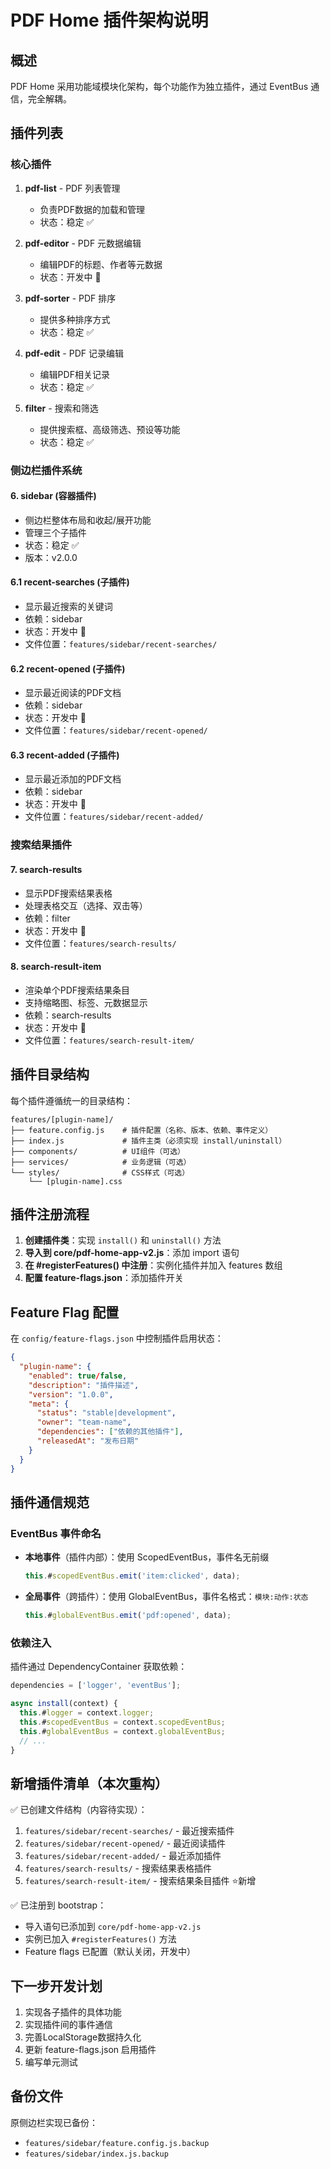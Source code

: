 # PDF Home 插件架构说明

## 概述

PDF Home 采用功能域模块化架构，每个功能作为独立插件，通过 EventBus 通信，完全解耦。

## 插件列表

### 核心插件

1. **pdf-list** - PDF 列表管理
   - 负责PDF数据的加载和管理
   - 状态：稳定 ✅

2. **pdf-editor** - PDF 元数据编辑
   - 编辑PDF的标题、作者等元数据
   - 状态：开发中 🚧

3. **pdf-sorter** - PDF 排序
   - 提供多种排序方式
   - 状态：稳定 ✅

4. **pdf-edit** - PDF 记录编辑
   - 编辑PDF相关记录
   - 状态：稳定 ✅

5. **filter** - 搜索和筛选
   - 提供搜索框、高级筛选、预设等功能
   - 状态：稳定 ✅

### 侧边栏插件系统

#### 6. **sidebar** (容器插件)
   - 侧边栏整体布局和收起/展开功能
   - 管理三个子插件
   - 状态：稳定 ✅
   - 版本：v2.0.0

#### 6.1 **recent-searches** (子插件)
   - 显示最近搜索的关键词
   - 依赖：sidebar
   - 状态：开发中 🚧
   - 文件位置：`features/sidebar/recent-searches/`

#### 6.2 **recent-opened** (子插件)
   - 显示最近阅读的PDF文档
   - 依赖：sidebar
   - 状态：开发中 🚧
   - 文件位置：`features/sidebar/recent-opened/`

#### 6.3 **recent-added** (子插件)
   - 显示最近添加的PDF文档
   - 依赖：sidebar
   - 状态：开发中 🚧
   - 文件位置：`features/sidebar/recent-added/`

### 搜索结果插件

#### 7. **search-results**
   - 显示PDF搜索结果表格
   - 处理表格交互（选择、双击等）
   - 依赖：filter
   - 状态：开发中 🚧
   - 文件位置：`features/search-results/`

#### 8. **search-result-item**
   - 渲染单个PDF搜索结果条目
   - 支持缩略图、标签、元数据显示
   - 依赖：search-results
   - 状态：开发中 🚧
   - 文件位置：`features/search-result-item/`

## 插件目录结构

每个插件遵循统一的目录结构：

```
features/[plugin-name]/
├── feature.config.js    # 插件配置（名称、版本、依赖、事件定义）
├── index.js             # 插件主类（必须实现 install/uninstall）
├── components/          # UI组件（可选）
├── services/            # 业务逻辑（可选）
└── styles/              # CSS样式（可选）
    └── [plugin-name].css
```

## 插件注册流程

1. **创建插件类**：实现 `install()` 和 `uninstall()` 方法
2. **导入到 core/pdf-home-app-v2.js**：添加 import 语句
3. **在 #registerFeatures() 中注册**：实例化插件并加入 features 数组
4. **配置 feature-flags.json**：添加插件开关

## Feature Flag 配置

在 `config/feature-flags.json` 中控制插件启用状态：

```json
{
  "plugin-name": {
    "enabled": true/false,
    "description": "插件描述",
    "version": "1.0.0",
    "meta": {
      "status": "stable|development",
      "owner": "team-name",
      "dependencies": ["依赖的其他插件"],
      "releasedAt": "发布日期"
    }
  }
}
```

## 插件通信规范

### EventBus 事件命名

- **本地事件**（插件内部）：使用 ScopedEventBus，事件名无前缀
  ```javascript
  this.#scopedEventBus.emit('item:clicked', data);
  ```

- **全局事件**（跨插件）：使用 GlobalEventBus，事件名格式：`模块:动作:状态`
  ```javascript
  this.#globalEventBus.emit('pdf:opened', data);
  ```

### 依赖注入

插件通过 DependencyContainer 获取依赖：

```javascript
dependencies = ['logger', 'eventBus'];

async install(context) {
  this.#logger = context.logger;
  this.#scopedEventBus = context.scopedEventBus;
  this.#globalEventBus = context.globalEventBus;
  // ...
}
```

## 新增插件清单（本次重构）

✅ 已创建文件结构（内容待实现）：

1. `features/sidebar/recent-searches/` - 最近搜索插件
2. `features/sidebar/recent-opened/` - 最近阅读插件
3. `features/sidebar/recent-added/` - 最近添加插件
4. `features/search-results/` - 搜索结果表格插件
5. `features/search-result-item/` - 搜索结果条目插件 ⭐新增

✅ 已注册到 bootstrap：

- 导入语句已添加到 `core/pdf-home-app-v2.js`
- 实例已加入 `#registerFeatures()` 方法
- Feature flags 已配置（默认关闭，开发中）

## 下一步开发计划

1. 实现各子插件的具体功能
2. 实现插件间的事件通信
3. 完善LocalStorage数据持久化
4. 更新 feature-flags.json 启用插件
5. 编写单元测试

## 备份文件

原侧边栏实现已备份：
- `features/sidebar/feature.config.js.backup`
- `features/sidebar/index.js.backup`
